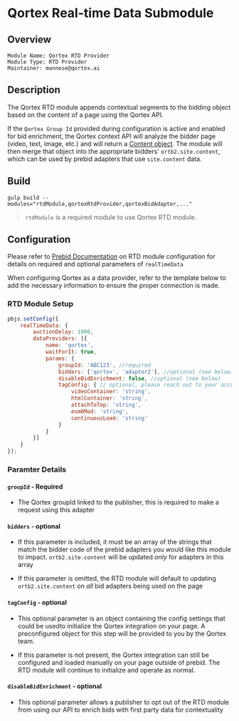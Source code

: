 # Qortex Real-time Data Submodule

## Overview

```
Module Name: Qortex RTD Provider
Module Type: RTD Provider
Maintainer: mannese@qortex.ai
```

## Description

The Qortex RTD module appends contextual segments to the bidding object based on the content of a page using the Qortex API.

If the `Qortex Group Id` provided during configuration is active and enabled for bid enrichment, the Qortex context API will analyze the bidder page (video, text, image, etc.) and will return a [Content object](https://www.iab.com/wp-content/uploads/2016/03/OpenRTB-API-Specification-Version-2-5-FINAL.pdf#page=26). The module will then merge that object into the appropriate bidders' `ortb2.site.content`, which can be used by prebid adapters that use `site.content` data.


## Build
```
gulp build --modules="rtdModule,qortexRtdProvider,qortexBidAdapter,..."  
```

> `rtdModule` is a required module to use Qortex RTD module.

## Configuration

Please refer to [Prebid Documentation](https://docs.prebid.org/dev-docs/publisher-api-reference/setConfig.html#setConfig-realTimeData) on RTD module configuration for details on required and optional parameters of `realTimeData`

When configuring Qortex as a data provider, refer to the template below to add the necessary information to ensure the proper connection is made.  

### RTD Module Setup

```javascript
pbjs.setConfig({
    realTimeData: {
        auctionDelay: 1000,
        dataProviders: [{
            name: 'qortex',
            waitForIt: true,
            params: {
                groupId: 'ABC123', //required
                bidders: ['qortex', 'adapter2'], //optional (see below)
                disableBidEnrichment: false, //optional (see below)
                tagConfig: { // optional, please reach out to your account manager for configuration reccommendation
                    videoContainer: 'string',
                    htmlContainer: 'string',
                    attachToTop: 'string',
                    esm6Mod: 'string',
                    continuousLoad: 'string'
                }
            }
        }]
    }
});
```

### Paramter Details

#### `groupId` - Required
- The Qortex groupId linked to the publisher, this is required to make a request using this adapter

#### `bidders` - optional
- If this parameter is included, it must be an array of the strings that match the bidder code of the prebid adapters you would like this module to impact. `ortb2.site.content` will be updated *only* for adapters in this array

- If this parameter is omitted, the RTD module will default to updating  `ortb2.site.content` on *all* bid adapters being used on the page

#### `tagConfig` - optional
- This optional parameter is an object containing the config settings that could be usedto initialize the Qortex integration on your page. A preconfigured object for this step will be provided to you by the Qortex team.

- If this parameter is not present, the Qortex integration can still be configured and loaded manually on your page outside of prebid. The RTD module will continue to initialize and operate as normal.

#### `disableBidEnrichment` - optional
- This optional parameter allows a publisher to opt out of the RTD module from using our API to enrich bids with first party data for contextuality